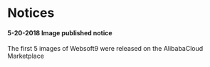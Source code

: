 # Notices

#### 5-20-2018 Image published notice

The first 5 images of Websoft9 were released on the AlibabaCloud Marketplace

